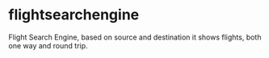 # flightsearchengine
Flight Search Engine, based on source  and destination it shows flights, both one way and round trip. 
